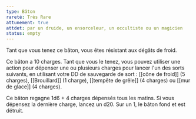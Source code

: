 ```yaml
---
type: Bâton
rareté: Très Rare
attunement: true
attdet: par un druide, un ensorceleur, un occultiste ou un magicien
status: empty
---
```

Tant que vous tenez ce bâton, vous êtes résistant aux dégâts de froid.

Ce bâton a 10 charges. Tant que vous le tenez, vous pouvez utiliser une action pour dépenser une ou plusieurs charges pour lancer l'un des sorts suivants, en utilisant votre DD de sauvegarde de sort : [[cône de froid]] (5 charges), [[Brouillard]] (1 charge), [[tempête de grêle]] (4 charges) ou [[mur de glace]] (4 charges).

Ce bâton regagne 1d6 + 4 charges dépensés tous les matins. Si vous dépensez la dernière charge, lancez un d20.  Sur un 1, le bâton fond et est détruit.